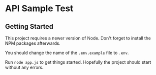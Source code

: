 # API Sample Test

## Getting Started

This project requires a newer version of Node. Don't forget to install the NPM packages afterwards.

You should change the name of the `.env.example` file to `.env`.

Run `node app.js` to get things started. Hopefully the project should start without any errors.
